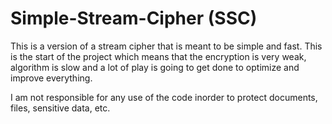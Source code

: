 # Simple-Stream-Cipher (SSC)
This is a version of a stream cipher that is meant to be simple and fast. This is the start of the project which means
that the encryption is very weak, algorithm is slow and a lot of play is going to get done to optimize and improve
everything.

I am not responsible for any use of the code inorder to protect documents, files, sensitive data, etc.
